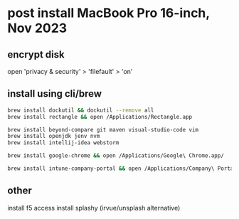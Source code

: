 # post install  MacBook Pro 16-inch, Nov 2023

## encrypt disk

open 'privacy & security' > 'filefault' > 'on'


## install using cli/brew

```sh
brew install dockutil && dockutil --remove all
brew install rectangle && open /Applications/Rectangle.app

brew install beyond-compare git maven visual-studio-code vim
brew install openjdk jenv nvm
brew install intellij-idea webstorm

brew install google-chrome && open /Applications/Google\ Chrome.app/

brew install intune-company-portal && open /Applications/Company\ Portal.app/
```

## other

install f5 access
install splashy (irvue/unsplash alternative)
